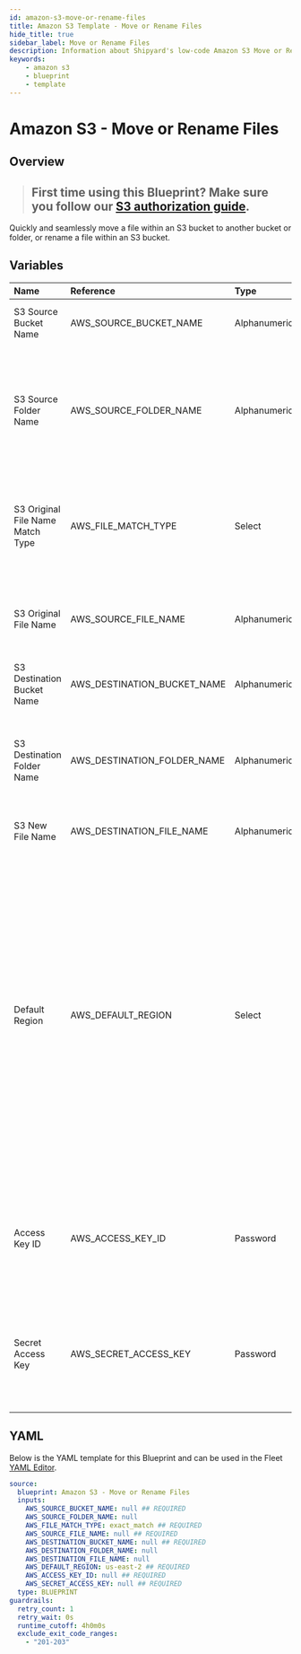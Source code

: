 ```yaml
---
id: amazon-s3-move-or-rename-files
title: Amazon S3 Template - Move or Rename Files
hide_title: true
sidebar_label: Move or Rename Files
description: Information about Shipyard's low-code Amazon S3 Move or Rename Files blueprint. Quickly and seamlessly move a file within an S3 bucket to another bucket or folder, or rename a file within an S3 bucket.
keywords:
    - amazon s3
    - blueprint
    - template
---
```


# Amazon S3 - Move or Rename Files

## Overview

> ## **First time using this Blueprint? Make sure you follow our [S3 authorization guide](https://www.shipyardapp.com/docs/blueprint-library/amazon-s3/amazon-s3-authorization/)**.

Quickly and seamlessly move a file within an S3 bucket to another bucket or folder, or rename a file within an S3 bucket.



## Variables

| Name | Reference | Type | Required | Default | Options | Description |
|:---|:---|:---|:---|:---|:---|:---|
| S3 Source Bucket Name | AWS_SOURCE_BUCKET_NAME | Alphanumeric | :white_check_mark: | - | - | Name of the S3 bucket where the file is located |
| S3 Source Folder Name | AWS_SOURCE_FOLDER_NAME | Alphanumeric | :heavy_minus_sign: | - | - | Name of the folder within the bucket where the source file is located. If left blank, the file will be scanned for in the root directory |
| S3 Original File Name Match Type | AWS_FILE_MATCH_TYPE | Select | :white_check_mark: | `exact_match` | Exact Match: `exact_match`<br></br><br></br>Regex Match: `regex_match` | Determines if the text in "S3 Original File Name" will look for one file with exact match, or multiple files using regex. |
| S3 Original File Name | AWS_SOURCE_FILE_NAME | Alphanumeric | :white_check_mark: | - | - | The name of the file desired to move. If regex match is selected, then it is the pattern to match files |
| S3 Destination Bucket Name | AWS_DESTINATION_BUCKET_NAME | Alphanumeric | :white_check_mark: | - | - | The name of the destination S3 Bucket |
| S3 Destination Folder Name | AWS_DESTINATION_FOLDER_NAME | Alphanumeric | :heavy_minus_sign: | - | - | The folder in S3 in which you would like to move the file. If left blank, the file will be moved to the root directory |
| S3 New File Name | AWS_DESTINATION_FILE_NAME | Alphanumeric | :heavy_minus_sign: | - | - | The name of the file once it is moved |
| Default Region | AWS_DEFAULT_REGION | Select | :white_check_mark: | `us-east-2` | `us-east-2`, `us-east-1`, `us-west-1`, `us-west-2`, `af-south-1`, `ap-east-1`, `ap-south-1`, `ap-northeast-3`, `ap-northeast-2`, `ap-northeast-1`, `ap-southeast-1`, `ap-southeast-2`, `ca-central-1`, `cn-north-1`, `cn-northwest-1`, `eu-central-1`, `eu-west-1`, `eu-west-2`, `eu-west-3`, `eu-south-1`, `eu-north-1`, `sa-east-1`, `me-south-1` | The AWS region for the S3 bucket and IAM user. |
| Access Key ID | AWS_ACCESS_KEY_ID | Password | :white_check_mark: | - | - | The access key ID for programmatic IAM user used to download the file. See Authorization documentation for more information. |
| Secret Access Key | AWS_SECRET_ACCESS_KEY | Password | :white_check_mark: | - | - | The secret access key for programmatic IAM user used to download the file. See Authorization documentation for more information. |


## YAML
Below is the YAML template for this Blueprint and can be used in the Fleet [YAML Editor](../../reference/fleets/yaml-editor.md).
```yaml
source:
  blueprint: Amazon S3 - Move or Rename Files
  inputs:
    AWS_SOURCE_BUCKET_NAME: null ## REQUIRED
    AWS_SOURCE_FOLDER_NAME: null 
    AWS_FILE_MATCH_TYPE: exact_match ## REQUIRED
    AWS_SOURCE_FILE_NAME: null ## REQUIRED
    AWS_DESTINATION_BUCKET_NAME: null ## REQUIRED
    AWS_DESTINATION_FOLDER_NAME: null 
    AWS_DESTINATION_FILE_NAME: null 
    AWS_DEFAULT_REGION: us-east-2 ## REQUIRED
    AWS_ACCESS_KEY_ID: null ## REQUIRED
    AWS_SECRET_ACCESS_KEY: null ## REQUIRED
  type: BLUEPRINT
guardrails:
  retry_count: 1
  retry_wait: 0s
  runtime_cutoff: 4h0m0s
  exclude_exit_code_ranges:
    - "201-203"
```
